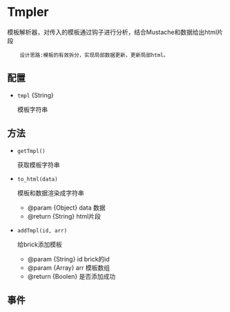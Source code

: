 # Tmpler

模板解析器，对传入的模板通过钩子进行分析，结合Mustache和数据给出html片段


        设计思路:模板的有效拆分，实现局部数据更新，更新局部html。

## 配置

* `tmpl` {String}

    模板字符串


## 方法

* `getTmpl()`

    获取模板字符串

* `to_html(data)`

    模板和数据渲染成字符串

    * @param  {Object}  data 数据
    * @return {String}  html片段

* `addTmpl(id, arr)`

    给brick添加模板

    * @param {String} id  brick的id
    * @param {Array} arr 模板数组
    * @return {Boolen} 是否添加成功


## 事件






